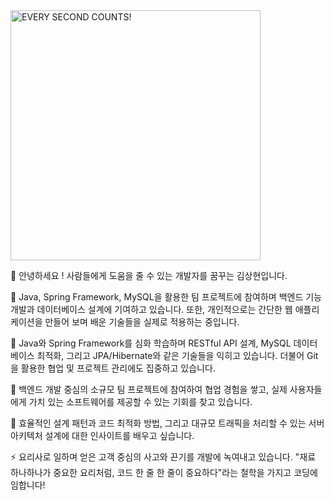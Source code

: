 <img src="https://github.com/user-attachments/assets/74b08923-e815-4b15-9166-64b8a042780f" alt="EVERY SECOND COUNTS!" width="400">


👋 안녕하세요 ! 사람들에게 도움을 줄 수 있는 개발자를 꿈꾸는 김상현입니다.



🔭 Java, Spring Framework, MySQL을 활용한 팀 프로젝트에 참여하며 
백엔드 기능 개발과 데이터베이스 설계에 기여하고 있습니다. 
또한, 개인적으로는 간단한 웹 애플리케이션을 만들어 보며 배운 기술들을 실제로 적용하는 중입니다.

🌱 Java와 Spring Framework를 심화 학습하며 RESTful API 설계, MySQL 데이터베이스 최적화, 
그리고 JPA/Hibernate와 같은 기술들을 익히고 있습니다. 
더불어 Git을 활용한 협업 및 프로젝트 관리에도 집중하고 있습니다.

👯 백엔드 개발 중심의 소규모 팀 프로젝트에 참여하여 협업 경험을 쌓고, 
실제 사용자들에게 가치 있는 소프트웨어를 제공할 수 있는 기회를 찾고 있습니다.

🤔 효율적인 설계 패턴과 코드 최적화 방법, 그리고 대규모 트래픽을 처리할 수 있는 
서버 아키텍처 설계에 대한 인사이트를 배우고 싶습니다.


⚡  요리사로 일하며 얻은 고객 중심의 사고와 끈기를 개발에 녹여내고 있습니다. 
"재료 하나하나가 중요한 요리처럼, 코드 한 줄 한 줄이 중요하다"라는 철학을 가지고 코딩에 임합니다!

